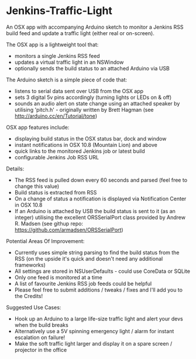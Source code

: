 Jenkins-Traffic-Light
=====================

An OSX app with accompanying Arduino sketch to monitor a Jenkins RSS build feed and update a traffic light (either real or on-screen).

The OSX app is a lightweight tool that: 
- monitors a single Jenkins RSS feed
- updates a virtual traffic light in an NSWindow
- optionally sends the build status to an attached Arduino via USB

The Arduino sketch is a simple piece of code that:
- listens to serial data sent over USB from the OSX app
- sets 3 digital 5v pins accordingly (turning lights or LEDs on & off) 
- sounds an audio alert on state change using an attached speaker by utilising 'pitch.h' - originally written by Brett Hagman (see http://arduino.cc/en/Tutorial/tone)

OSX app features include:
- displaying build status in the OSX status bar, dock and window
- instant notifications in OSX 10.8 (Mountain Lion) and above
- quick links to the monitored Jenkins job or latest build
- configurable Jenkins Job RSS URL

Details:
- The RSS feed is pulled down every 60 seconds and parsed (feel free to change this value)
- Build status is extracted from RSS
- On a change of status a notification is displayed via Notification Center in OSX 10.8
- If an Arduino is attached by USB the build status is sent to it (as an integer) utilising the excellent ORSSerialPort class provided by Andrew R. Madsen (see githup repo: https://github.com/armadsen/ORSSerialPort)

Potential Areas Of Improvement:
- Currently uses simple string parsing to find the build status from the RSS (on the upside it's quick and doesn't need any additional frameworks)
- All settings are stored in NSUserDefaults - could use CoreData or SQLite
- Only one feed is monitored at a time
- A list of favourite Jenkins RSS job feeds could be helpful
- Please feel free to submit additions / tweaks / fixes and I'll add you to the Credits!

Suggested Use Cases:
- Hook up an Arduino to a large life-size traffic light and alert your devs when the build breaks
- Alternatively use a 5V spinning emergency light / alarm for instant escalation on failure!
- Make the soft traffic light larger and display it on a spare screen / projector in the office
